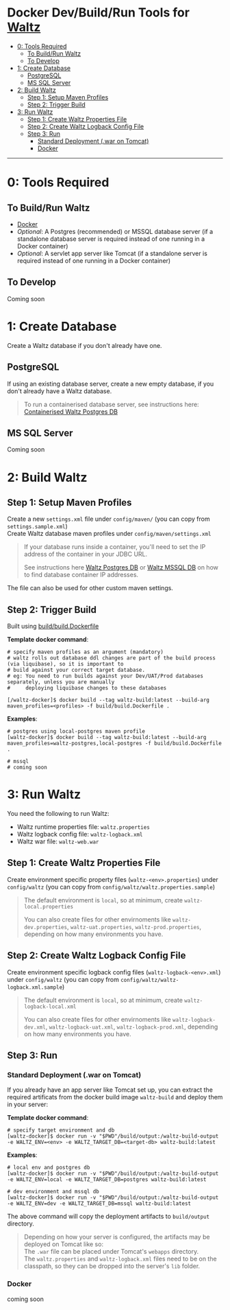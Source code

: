 # Docker Dev/Build/Run Tools for [Waltz](https://github.com/finos/waltz)
- [0: Tools Required](#0-tools-required)
  * [To Build/Run Waltz](#to-buildrun-waltz)
  * [To Develop](#to-develop)
- [1: Create Database](#1-create-database)
  * [PostgreSQL](#postgresql)
  * [MS SQL Server](#ms-sql-server)
- [2: Build Waltz](#2-build-waltz)
  * [Step 1: Setup Maven Profiles](#step-1-setup-maven-profiles)
  * [Step 2: Trigger Build](#step-2-trigger-build)
- [3: Run Waltz](#3-run-waltz)
  * [Step 1: Create Waltz Properties File](#step-1-create-waltz-properties-file)
  * [Step 2: Create Waltz Logback Config File](#step-2-create-waltz-logback-config-file)
  * [Step 3: Run](#step-3-run)
    + [Standard Deployment (.war on Tomcat)](#standard-deployment-war-on-tomcat)
    + [Docker](#docker)
---

# 0: Tools Required
## To Build/Run Waltz
* [Docker](https://www.docker.com/products/docker-desktop)
* *Optional*: A Postgres (recommended) or MSSQL database server (if a standalone database server is required instead of one running in a Docker container)
* *Optional*: A servlet app server like Tomcat (if a standalone server is required instead of one running in a Docker container)

## To Develop
Coming soon

# 1: Create Database
Create a Waltz database if you don't already have one.

## PostgreSQL
If using an existing database server, create a new empty database, if you don't already have a Waltz database.

>To run a containerised database server, see instructions here: [Containerised Waltz Postgres DB](database/postgres/README.md)


## MS SQL Server
Coming soon

# 2: Build Waltz
## Step 1: Setup Maven Profiles
Create a new `settings.xml` file under `config/maven/` (you can copy from `settings.sample.xml`)  
Create Waltz database maven profiles under `config/maven/settings.xml`

>If your database runs inside a container, you'll need to set the IP address of the container in your JDBC URL.  
>
>See instructions here [Waltz Postgres DB](database/postgres/README.md) or [Waltz MSSQL DB](database/mssql/README.md) on how to find database container IP addresses.

The file can also be used for other custom maven settings.

## Step 2: Trigger Build
Built using [build/build.Dockerfile](build/build.Dockerfile)

**Template docker command**:
```console
# specify maven profiles as an argument (mandatory)
# waltz rolls out database ddl changes are part of the build process (via liquibase), so it is important to 
# build against your correct target database.
# eg: You need to run builds against your Dev/UAT/Prod databases separately, unless you are manually
#     deploying liquibase changes to these databases

[/waltz-docker]$ docker build --tag waltz-build:latest --build-arg maven_profiles=<profiles> -f build/build.Dockerfile .
```

**Examples**:
```console
# postgres using local-postgres maven profile
[waltz-docker]$ docker build --tag waltz-build:latest --build-arg maven_profiles=waltz-postgres,local-postgres -f build/build.Dockerfile .

# mssql
# coming soon
```

# 3: Run Waltz
You need the following to run Waltz:

* Waltz runtime properties file: `waltz.properties`
* Waltz logback config file: `waltz-logback.xml`
* Waltz war file: `waltz-web.war`

## Step 1: Create Waltz Properties File
Create environment specific property files (`waltz-<env>.properties`) under `config/waltz` (you can copy from `config/waltz/waltz.properties.sample`)

>The default environment is `local`, so at minimum, create `waltz-local.properties`  
>
>You can also create files for other envirnoments like `waltz-dev.properties`, `waltz-uat.properties`, `waltz-prod.properties`, depending on how many environments you have.

## Step 2: Create Waltz Logback Config File
Create environment specific logback config files (`waltz-logback-<env>.xml`) under `config/waltz` (you can copy from `config/waltz/waltz-logback.xml.sample`)

>The default environment is `local`, so at minimum, create `waltz-logback-local.xml`  
>
>You can also create files for other envirnoments like `waltz-logback-dev.xml`, `waltz-logback-uat.xml`, `waltz-logback-prod.xml`, depending on how many environments you have.

## Step 3: Run
### Standard Deployment (.war on Tomcat)
If you already have an app server like Tomcat set up, you can extract the required artificats from the docker build image `waltz-build` and deploy them in your server:

**Template docker command**:
```console
# specify target environment and db
[waltz-docker]$ docker run -v "$PWD"/build/output:/waltz-build-output -e WALTZ_ENV=<env> -e WALTZ_TARGET_DB=<target-db> waltz-build:latest
```

**Examples**:
```console
# local env and postgres db
[waltz-docker]$ docker run -v "$PWD"/build/output:/waltz-build-output -e WALTZ_ENV=local -e WALTZ_TARGET_DB=postgres waltz-build:latest

# dev environment and mssql db
[waltz-docker]$ docker run -v "$PWD"/build/output:/waltz-build-output -e WALTZ_ENV=dev -e WALTZ_TARGET_DB=mssql waltz-build:latest
```
The above command will copy the deployment artifacts to `build/output` directory.

>Depending on how your server is configured, the artifacts may be deployed on Tomcat like so:  
>The `.war` file can be placed under Tomcat's `webapps` directory.  
>The `waltz.properties` and `waltz-logback.xml` files need to be on the classpath, so they can be dropped into the server's `lib` folder.  

### Docker
coming soon